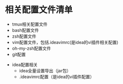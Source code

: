 # 相关配置文件清单
* tmux相关配置文件
* bash配置文件
* zsh配置文件
* vim配置文件，包括.ideavimrc(是idea的vi插件相关配置)
* oh-my-zsh配置文件
* git配置
- idea配置相关
	* idea全量设置导出（jar包）
	* .ideavimrc配置（是idea的vi插件配置）

